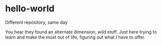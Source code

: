 # hello-world

Different repository, same day

You hear they found an alternate dimension, wild stuff. Just here trying to learn 
and make the most out of life, figuring out what I have to offer.
